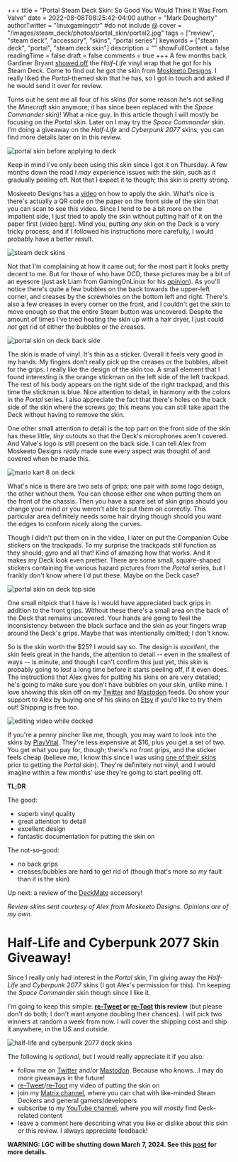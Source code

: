 +++
title = "Portal Steam Deck Skin: So Good You Would Think It Was From Valve"
date = 2022-08-08T08:25:42-04:00
author = "Mark Dougherty"
authorTwitter = "linuxgamingctr" #do not include @
cover = "/images/steam_deck/photos/portal_skin/portal2.jpg"
tags = ["review", "steam deck", "accessory", "skins", "portal series"]
keywords = ["steam deck", "portal", "steam deck skin"]
description = ""
showFullContent = false
readingTime = false
draft = false
comments = true
+++
A few months back Gardiner Bryant [showed off](https://youtu.be/3gSL89u19w4?t=39) the *Half-Life* vinyl wrap that he got for his Steam Deck. Come to find out he got the skin from [Moskeeto Designs](https://www.etsy.com/shop/MoskeetoDesigns). I really liked the *Portal*-themed skin that he has, so I got in touch and asked if he would send it over for review.

Turns out he sent me all four of his skins (for some reason he's not selling the *Minecraft* skin anymore; it has since been replaced with the *Space Commander* skin)! What a nice guy. In this article though I will mostly be focusing on the *Portal* skin. Later on I may try the *Space Commander* skin. I'm doing a giveaway on the *Half-Life* and *Cyberpunk 2077* skins; you can find more details later on in this review.

![portal skin before applying to deck](/images/steam_deck/photos/portal_skin/skin_on_paper.jpg)

Keep in mind I've only been using this skin since I got it on Thursday. A few months down the road I *may* experience issues with the skin, such as it gradually peeling off. Not that I expect it to though; this skin is pretty strong.

Moskeeto Designs has a [video](https://www.etsy.com/shop/MoskeetoDesigns) on how to apply the skin. What's nice is there's actually a QR code on the paper on the front side of the skin that you can scan to see this video. Since I tend to be a bit more on the impatient side, I just tried to apply the skin without putting half of it on the paper first (video [here](https://youtu.be/5e-O3bYogkQ)). Mind you, putting *any* skin on the Deck is a very tricky process, and if I followed his instructions more carefully, I would probably have a better result.

![steam deck skins](/images/steam_deck/photos/portal_skin/other_skins.jpg)

Not that I'm complaining at how it came out; for the most part it looks pretty decent to me. But for those of who have OCD, these pictures may be a bit of an eyesore (just ask Liam from GamingOnLinux for his [opinion](https://mastodon.social/@gamingonlinux/108769741427172812)). As you'll notice there's quite a few bubbles on the back towards the upper-left corner, and creases by the screwholes on the bottom left and right. There's also a few creases in every corner on the front, and I couldn't get the skin to move enough so that the entire Steam button was uncovered. Despite the amount of times I've tried heating the skin up with a hair dryer, I just could *not* get rid of either the bubbles or the creases.

![portal skin on deck back side](/images/steam_deck/photos/portal_skin/back.jpg)

The skin is made of vinyl. It's thin as a sticker. Overall it feels very good in my hands. My fingers don't really pick up the creases or the bubbles, albeit for the grips. I really like the design of the skin too. A small element that I found interesting is the orange stickman on the left side of the left trackpad. The rest of his body appears on the right side of the right trackpad, and this time the stickman is blue. Nice attention to detail, in harmony with the colors in the *Portal* series. I also appreciate the fact that there's holes on the back side of the skin where the screws go; this means you can still take apart the Deck without having to remove the skin. 

One other small attention to detail is the top part on the front side of the skin has these little, *tiny* cutouts so that the Deck's microphones aren't covered. And Valve's logo is still present on the back side. I can tell Alex from Moskeeto Designs *really* made sure every aspect was thought of and covered when he made this.

![mario kart 8 on deck](/images/steam_deck/photos/portal_skin/mk8.jpg)

What's nice is there are two sets of grips; one pair with some logo design, the other without them. You can choose either one when putting them on the front of the chassis. Then you have a spare set of skin grips should you change your mind or you weren't able to put them on correctly. This particular area definitely needs some hair drying though should you want the edges to conform nicely along the curves.

Though I didn't put them on in the video, I later on put the Companion Cube stickers on the trackpads. To my surprise the trackpads still function as they should; gyro and all that! Kind of amazing how that works. And it makes my Deck look even prettier. There are some small, square-shaped stickers containing the various hazard pictures from the *Portal* series, but I frankly don't know where I'd put these. Maybe on the Deck case?

![portal skin on deck top side](/images/steam_deck/photos/portal_skin/top.jpg)

One small nitpick that I have is I would have appreciated back grips in addition to the front grips. Without these there's a small area on the back of the Deck that remains uncovered. Your hands are going to feel the inconsistency between the black surface and the skin as your fingers wrap around the Deck's grips. Maybe that was intentionally omitted; I don't know.

So is the skin worth the $25? I would say so. The design is *excellent*, the skin feels great in the hands, the attention to detail -- even in the smallest of ways -- is minute, and though I can't confirm this just yet, this skin is probably going to *last* a long time before it starts peeling off, if it even does. The instructions that Alex gives for putting his skins on are very detailed; he's going to make sure you don't have bubbles on your skin, unlike mine. I love showing this skin off on my [Twitter](https://twitter.com/linuxgamingctr) and [Mastodon](https://mastodon.technology/@linuxgamingcentral) feeds. Do show your support to Alex by buying one of his skins on [Etsy](https://www.etsy.com/shop/MoskeetoDesigns) if you'd like to try them out! Shipping is free too.

![editing video while docked](/images/steam_deck/photos/portal_skin/video_editing.jpg)

If you're a penny pincher like me, though, you may want to look into the skins by [PlayVital](https://www.amazon.com/stores/page/80732B1F-30FD-41E8-BC2A-5DDE6D8C4977). They're less expensive at $16, plus you get a set of two. You get what you pay for, though; there's no front grips, and the sticker feels cheap (believe me, I know this since I was using [one of their skins](https://www.reddit.com/r/Metroid/comments/wdo196/dread_on_deck/) prior to getting the *Portal* skin). They're definitely not vinyl, and I would imagine within a few months' use they're going to start peeling off.

**TL;DR**

The good:
- superb vinyl quality
- great attention to detail
- excellent design
- fantastic documentation for putting the skin on

The not-so-good:
- no back grips
- creases/bubbles are hard to get rid of (though that's more so *my* fault than it is the skin)

Up next: a review of the [DeckMate](https://deckmate.me) accessory!

*Review skins sent courtesy of Alex from Moskeeto Designs. Opinions are of my own.*

# Half-Life and Cyberpunk 2077 Skin Giveaway!
Since I really only had interest in the *Portal* skin, I'm giving away the *Half-Life* and *Cyberpunk 2077* skins (I got Alex's permission for this). I'm keeping the *Space Commander* skin though since I like it. 

I'm going to keep this simple: **[re-Tweet](https://twitter.com/linuxgamingctr/status/1556661929694855169) or [re-Toot](https://mastodon.technology/@linuxgamingcentral/108787928748922777) this review** (but please don't do both; I don't want anyone doubling their chances). I will pick two winners at random a week from now. I will cover the shipping cost and ship it anywhere, in the US and outside.

![half-life and cyberpunk 2077 deck skins](/images/steam_deck/photos/portal_skin/halflife_and_cyberpunk.jpg)

The following is *optional*, but I would really appreciate it if you also:
- follow me on [Twitter](https://twitter.com/linuxgamingctr) and/or [Mastodon](https://mastodon.technology/@linuxgamingcentral). Because who knows...I may do more giveaways in the future!
- [re-Tweet](https://twitter.com/linuxgamingctr/status/1555645536220463105)/[re-Toot](https://mastodon.technology/@linuxgamingcentral/108772053471704473) my video of putting the skin on
- join my [Matrix channel](https://matrix.to/#/#linux-gaming-central:matrix.org), where you can chat with like-minded Steam Deckers and general gamers/developers
- subscribe to my [YouTube channel](https://www.youtube.com/channel/UCX3Hc-hLGGoWVGZSxlzIaJA), where you will *mostly* find Deck-related content
- leave a comment here describing what you like or dislike about this skin or this review. I always appreciate feedback!

**WARNING: LGC will be shutting down March 7, 2024. See this [post](https://linuxgamingcentral.com/posts/the-end-of-lgc/) for more details.**
